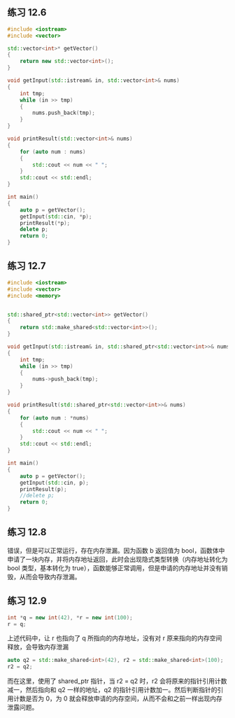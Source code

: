 ## 练习 12.6
``` c++
#include <iostream>
#include <vector>

std::vector<int>* getVector()
{
    return new std::vector<int>();
}

void getInput(std::istream& in, std::vector<int>& nums)
{
    int tmp;
    while (in >> tmp)
    {
        nums.push_back(tmp);
    }
}

void printResult(std::vector<int>& nums)
{
    for (auto num : nums)
    {
        std::cout << num << " ";
    }
    std::cout << std::endl;
}

int main()
{
    auto p = getVector();
    getInput(std::cin, *p);
    printResult(*p);
    delete p;
    return 0;
}
```

## 练习 12.7
``` c++
#include <iostream>
#include <vector>
#include <memory>


std::shared_ptr<std::vector<int>> getVector()
{
    return std::make_shared<std::vector<int>>();
}

void getInput(std::istream& in, std::shared_ptr<std::vector<int>>& nums)
{
    int tmp;
    while (in >> tmp)
    {
        nums->push_back(tmp);
    }
}

void printResult(std::shared_ptr<std::vector<int>>& nums)
{
    for (auto num : *nums)
    {
        std::cout << num << " ";
    }
    std::cout << std::endl;
}

int main()
{
    auto p = getVector();
    getInput(std::cin, p);
    printResult(p);
    //delete p;
    return 0;
}
```

## 练习 12.8
错误，但是可以正常运行，存在内存泄漏。因为函数 b 返回值为 bool，函数体中申请了一块内存，并将内存地址返回，此时会出现隐式类型转换（内存地址转化为 bool 类型，基本转化为 true），函数能够正常调用，但是申请的内存地址并没有销毁，从而会导致内存泄漏。

## 练习 12.9
``` c++
int *q = new int(42), *r = new int(100);
r = q;
```
上述代码中，让 r 也指向了 q 所指向的内存地址，没有对 r 原来指向的内存空间释放，会导致内存泄漏

``` c++
auto q2 = std::make_shared<int>(42), r2 = std::make_shared<int>(100);
r2 = q2;
```
而在这里，使用了 shared_ptr 指针，当 r2 = q2 时，r2 会将原来的指针引用计数减一，然后指向和 q2 一样的地址，q2 的指针引用计数加一。然后判断指针的引用计数是否为 0，为 0 就会释放申请的内存空间，从而不会和之前一样出现内存泄露问题。